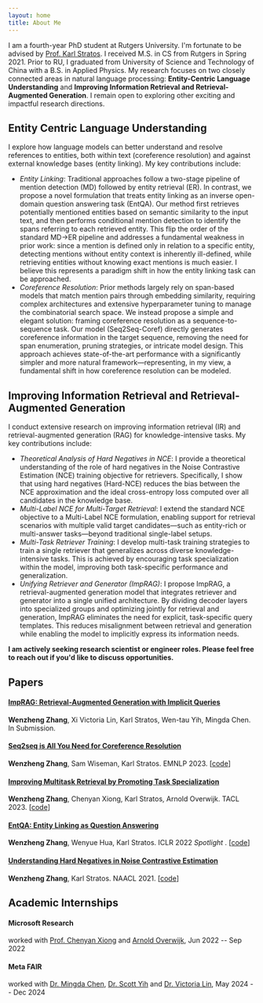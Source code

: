 ```yaml
---
layout: home
title: About Me
---
```


I am a fourth-year PhD student at Rutgers University. I'm fortunate to be advised by [Prof. Karl Stratos](http://karlstratos.com/). I received M.S. in CS from Rutgers in Spring 2021. Prior to RU, I graduated from University of Science and Technology of China with a B.S. in Applied Physics.  My research focuses on two closely connected areas in natural language processing: **Entity-Centric Language Understanding** and **Improving Information Retrieval and Retrieval-Augmented Generation**. I remain open to exploring other exciting and impactful research directions. 

## Entity Centric Language Understanding
I explore how language models can better understand and resolve references to entities, both within text (coreference resolution) and against external knowledge bases (entity linking). My key contributions include:

- *Entity Linking*: Traditional approaches follow a two-stage pipeline of mention detection (MD) followed by entity retrieval (ER). In contrast, we propose a novel formulation that treats entity linking as an inverse open-domain question answering task (EntQA). Our method first retrieves potentially mentioned entities based on semantic similarity to the input text, and then performs conditional mention detection to identify the spans referring to each retrieved entity. This flip the order of the standard MD→ER pipeline and addresses a fundamental weakness in prior work: since a mention is defined only in relation to a specific entity, detecting mentions without entity context is inherently ill-defined, while retrieving entities without knowing exact mentions is much easier. I believe this represents a paradigm shift in how the entity linking task can be approached.
- *Coreference Resolution*: Prior methods largely rely on span-based models that match mention pairs through embedding similarity, requiring complex architectures and extensive hyperparameter tuning to manage the combinatorial search space. We instead propose a simple and elegant solution: framing coreference resolution as a sequence-to-sequence task. Our model (Seq2Seq-Coref) directly generates coreference information in the target sequence, removing the need for span enumeration, pruning strategies, or intricate model design. This approach achieves state-of-the-art performance with a significantly simpler and more natural framework—representing, in my view, a fundamental shift in how coreference resolution can be modeled.

## Improving Information Retrieval and Retrieval-Augmented Generation
I conduct extensive research on improving information retrieval (IR) and retrieval-augmented generation (RAG) for knowledge-intensive tasks. My key contributions include:

- *Theoretical Analysis of Hard Negatives in NCE*: I provide a theoretical understanding of the role of hard negatives in the Noise Contrastive Estimation (NCE) training objective for retrievers. Specifically, I show that using hard negatives (Hard-NCE) reduces the bias between the NCE approximation and the ideal cross-entropy loss computed over all candidates in the knowledge base.
- *Multi-Label NCE for Multi-Target Retrieval*: I extend the standard NCE objective to a Multi-Label NCE formulation, enabling support for retrieval scenarios with multiple valid target candidates—such as entity-rich or multi-answer tasks—beyond traditional single-label setups.
- *Multi-Task Retriever Training*: I develop multi-task training strategies to train a single retriever that generalizes across diverse knowledge-intensive tasks. This is achieved by encouraging task specialization within the model, improving both task-specific performance and generalization.
- *Unifying Retriever and Generator (ImpRAG)*: I propose ImpRAG, a retrieval-augmented generation model that integrates retriever and generator into a single unified architecture. By dividing decoder layers into specialized groups and optimizing jointly for retrieval and generation, ImpRAG eliminates the need for explicit, task-specific query templates. This reduces misalignment between retrieval and generation while enabling the model to implicitly express its information needs.






**I am actively seeking research scientist or engineer roles. Please feel free to reach out if you'd like to discuss opportunities.**

## Papers
#### [ImpRAG: Retrieval-Augmented Generation with Implicit Queries](https://arxiv.org/pdf/2506.02279)

**Wenzheng Zhang**, Xi Victoria Lin, Karl Stratos, Wen-tau Yih, Mingda Chen. In Submission.

#### [Seq2seq is All You Need for Coreference Resolution](https://arxiv.org/pdf/2310.13774.pdf)

**Wenzheng Zhang**, Sam Wiseman, Karl Stratos. EMNLP 2023. [[code](https://github.com/WenzhengZhang/Seq2seqCoref)]

#### [Improving Multitask Retrieval by Promoting Task Specialization](https://arxiv.org/pdf/2307.00342.pdf)

**Wenzheng Zhang**, Chenyan Xiong, Karl Stratos, Arnold Overwijk. TACL 2023. [[code](https://github.com/WenzhengZhang/TACO)]

#### [EntQA: Entity Linking as Question Answering](https://arxiv.org/pdf/2110.02369.pdf)

**Wenzheng Zhang**, Wenyue Hua, Karl Stratos. ICLR 2022 <span style="color:olivegreen">*Spotlight* </span>. [[code](https://github.com/WenzhengZhang/EntQA)]

#### [Understanding Hard Negatives in Noise Contrastive Estimation](https://aclanthology.org/2021.naacl-main.86.pdf)

**Wenzheng Zhang**, Karl Stratos. NAACL 2021. [[code](https://github.com/WenzhengZhang/hard-nce-el)]

## Academic Internships
#### **Microsoft Research**

worked with [Prof. Chenyan Xiong](https://scholar.google.com/citations?user=E9BaEBYAAAAJ&hl=en) and [Arnold Overwijk](https://scholar.google.com/citations?user=zKiMGDgAAAAJ&hl=en), Jun 2022 -- Sep 2022



#### **Meta FAIR**

worked with [Dr. Mingda Chen](https://mingdachen.github.io/), [Dr. Scott Yih](https://scottyih.org/) and [Dr. Victoria Lin](https://victorialin.net/), May 2024 -- Dec 2024





